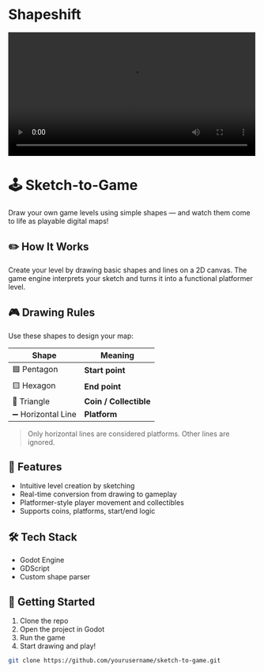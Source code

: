 # Shapeshift

<video src="media/demo.mp4" controls width="500"></video>


# 🕹️ Sketch-to-Game

Draw your own game levels using simple shapes — and watch them come to life as playable digital maps!

## ✏️ How It Works

Create your level by drawing basic shapes and lines on a 2D canvas. The game engine interprets your sketch and turns it into a functional platformer level.

## 🎮 Drawing Rules

Use these shapes to design your map:

| Shape         | Meaning         |
|---------------|-----------------|
| 🟦 Pentagon     | **Start point**  |
| 🟨 Hexagon      | **End point**    |
| 🔺 Triangle     | **Coin / Collectible** |
| ➖ Horizontal Line | **Platform**     |

> Only horizontal lines are considered platforms. Other lines are ignored.



## 🚀 Features

- Intuitive level creation by sketching
- Real-time conversion from drawing to gameplay
- Platformer-style player movement and collectibles
- Supports coins, platforms, start/end logic

## 🛠️ Tech Stack

- Godot Engine
- GDScript
- Custom shape parser

## 📂 Getting Started

1. Clone the repo
2. Open the project in Godot
3. Run the game
4. Start drawing and play!

```bash
git clone https://github.com/yourusername/sketch-to-game.git
